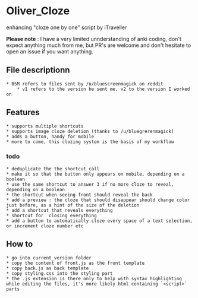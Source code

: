 # Oliver_Cloze
enhancing "cloze one by one" script by iTraveller

**Please note** : I have a very limited unnderstanding of anki coding, don't expect anything much from me, but PR's are welcome and don't hesitate to open an issue if you want anything.


## File descriptionn
    * BSM refers to files sent by /u/bluescreenmagick on reddit
        * v1 refers to the version he sent me, v2 to the version I worked on

## Features 
    * supports multiple shortcuts
    * supports image cloze deletion (thanks to /u/bluegrerenmagick)
    * adds a button, handy for mobile
    * more to come, this clozing system is the basis of my workflow
### todo
    * deduplicate the the shortcut call
    * make it so that the button only appears on mobile, depending on a boolean
    * use the same shortcut to answer 3 if no more cloze to reveal, depending on a boolean
    * the shortcut when seeing front should reveal the back
    * add a preview : the cloze that should disappear should change color just before, as a hint of the size of the deletion
    * add a shortcut that reveals everything
    * shortcut for  closing everything
    * add a button to automatically cloze every space of a text selection, or increment cloze number etc

## How to
    * go into current_version folder
    * copy the content of front.js as the front template
    * copy back.js as back template
    * copy styling.css into the styling part
    * the .js extension is there only to help with syntax highlighting while editing the files, it's more likely html containing `<script>` parts
